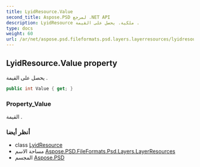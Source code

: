 ```yaml
---
title: LyidResource.Value
second_title: Aspose.PSD لمرجع .NET API
description: LyidResource ملكية. يحصل على القيمة .
type: docs
weight: 60
url: /ar/net/aspose.psd.fileformats.psd.layers.layerresources/lyidresource/value/
---
```

## LyidResource.Value property

يحصل على القيمة .

```csharp
public int Value { get; }
```

### Property_Value

القيمة .

### أنظر أيضا

* class [LyidResource](../)
* مساحة الاسم [Aspose.PSD.FileFormats.Psd.Layers.LayerResources](../../lyidresource/)
* المجسم [Aspose.PSD](../../../)


